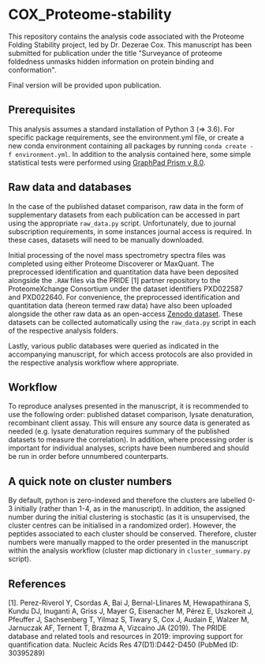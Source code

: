 # COX_Proteome-stability

This repository contains the analysis code associated with the Proteome Folding Stability project, led by Dr. Dezerae Cox. This manuscript has been submitted for publication under the title "Surveyance of proteome foldedness unmasks hidden information on protein binding and conformation".

Final version will be provided upon publication.

## Prerequisites

This analysis assumes a standard installation of Python 3 (=> 3.6). For specific package requirements, see the environment.yml file, or  create a new conda environment containing all packages by running ```conda create -f environment.yml```. In addition to the analysis contained here, some simple statistical tests were performed using [GraphPad Prism v 8.0](https://www.graphpad.com/scientific-software/prism/). 

## Raw data and databases

In the case of the published dataset comparison, raw data in the form of supplementary datasets from each publication can be accessed in part using the appropriate ```raw_data.py``` script. Unfortunately, due to journal subscription requirements, in some instances journal access is required. In these cases, datasets will need to be manually downloaded.

Initial processing of the novel mass spectrometry spectra files was completed using either Proteome Discoverer or MaxQuant. The preprocessed identification and quantitation data have been deposited alongside the ```.RAW``` files via the PRIDE [1] partner repository to the ProteomeXchange Consortium under the dataset identifiers PXD022587 and PXD022640. For convenience, the preprocessed identification and quantitation data (hereon termed raw data) have also been uploaded alongside the other raw data as an open-access [Zenodo dataset](https://doi.org/10.5281/zenodo.4280621). These datasets can be collected automatically using the ```raw_data.py``` script in each of the respective analysis folders.

Lastly, various public databases were queried as indicated in the accompanying manuscript, for which access protocols are also provided in the respective analysis workflow where appropriate.

## Workflow

To reproduce analyses presented in the manuscript, it is recommended to use the following order: published dataset comparison, lysate denaturation, recombinant client assay. This will ensure any source data is generated as needed (e.g. lysate denaturation requires summary of the published datasets to measure the correlation). In addition, where processing order is important for individual analyses, scripts have been numbered and should be run in order before unnumbered counterparts.

## A quick note on cluster numbers

By default, python is zero-indexed and therefore the clusters are labelled 0-3 initially (rather than 1-4, as in the manuscript). In addition, the assigned number during the initial clustering is stochastic (as it is unsupervised, the cluster centres can be initialised in a randomized order). However, the peptides associated to each cluster should be conserved. Therefore, cluster numbers were manually mapped to the order presented in the manuscript within the analysis workflow (cluster map dictionary in ```cluster_summary.py``` script).


## References

[1]. Perez-Riverol Y, Csordas A, Bai J, Bernal-Llinares M, Hewapathirana S, Kundu DJ, Inuganti A, Griss J, Mayer G, Eisenacher M, Pérez E, Uszkoreit J, Pfeuffer J, Sachsenberg T, Yilmaz S, Tiwary S, Cox J, Audain E, Walzer M, Jarnuczak AF, Ternent T, Brazma A, Vizcaíno JA (2019). The PRIDE database and related tools and resources in 2019: improving support for quantification data. Nucleic Acids Res 47(D1):D442-D450 (PubMed ID: 30395289)